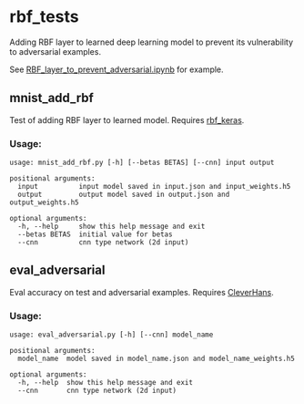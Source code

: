 # rbf_tests

Adding RBF layer to learned deep learning model to prevent its
vulnerability to adversarial examples.

See [RBF_layer_to_prevent_adversarial.ipynb](https://github.com/PetraVidnerova/rbf_tests/blob/master/RBF_layer_to_prevent_adversarial.ipynb) for example.

## mnist_add_rbf 

Test of adding RBF layer to learned model. Requires [rbf_keras](https://github.com/PetraVidnerova/rbf_keras).

### Usage:
```
usage: mnist_add_rbf.py [-h] [--betas BETAS] [--cnn] input output

positional arguments:
  input          input model saved in input.json and input_weights.h5
  output         output model saved in output.json and output_weights.h5

optional arguments:
  -h, --help     show this help message and exit
  --betas BETAS  initial value for betas
  --cnn          cnn type network (2d input)
```


## eval_adversarial

Eval accuracy on test and adversarial examples. Requires [CleverHans](https://github.com/tensorflow/cleverhans).

### Usage:
```
usage: eval_adversarial.py [-h] [--cnn] model_name

positional arguments:
  model_name  model saved in model_name.json and model_name_weights.h5

optional arguments:
  -h, --help  show this help message and exit
  --cnn       cnn type network (2d input)	
```